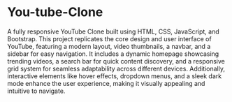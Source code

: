 # You-tube-Clone
A fully responsive YouTube Clone built using HTML, CSS, JavaScript, and Bootstrap. This project replicates the core design and user interface of YouTube, featuring a modern layout, video thumbnails, a navbar, and a sidebar for easy navigation. It includes a dynamic homepage showcasing trending videos, a search bar for quick content discovery, and a responsive grid system for seamless adaptability across different devices. Additionally, interactive elements like hover effects, dropdown menus, and a sleek dark mode enhance the user experience, making it visually appealing and intuitive to navigate.
